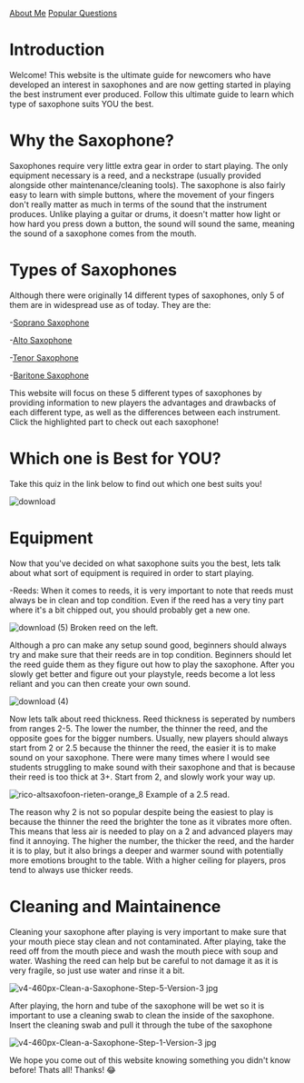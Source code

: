 [About Me](https://mrmeatfloss.github.io/About-Me/)
[Popular Questions](https://mrmeatfloss.github.io/Popular-Questions/)


# Introduction
Welcome! This website is the ultimate guide for newcomers who have developed an interest in saxophones and are now getting started in playing the best instrument ever produced. Follow this ultimate guide to learn which type of saxophone suits YOU the best.


# Why the Saxophone?
Saxophones require very little extra gear in order to start playing. The only equipment necessary is a reed, and a neckstrape (usually provided alongside other maintenance/cleaning tools). The saxophone is also fairly easy to learn with simple buttons, where the movement of your fingers don't really matter as much in terms of the sound that the instrument produces. Unlike playing a guitar or drums, it doesn't matter how light or how hard you press down a button, the sound will sound the same, meaning the sound of a saxophone comes from the mouth.

# Types of Saxophones
Although there were originally 14 different types of saxophones, only 5 of them are in widespread use as of today. They are the:

   -[Soprano Saxophone](https://mrmeatfloss.github.io/Soprano-Sax/) 

   -[Alto Saxophone](https://mrmeatfloss.github.io/Alto-Sax/)

   -[Tenor Saxophone](https://mrmeatfloss.github.io/Tenor-Saxophone/)

   -[Baritone Saxophone](https://mrmeatfloss.github.io/Baritone-Sax/)

This website will focus on these 5 different types of saxophones by providing information to new players the advantages and drawbacks of each different type, as well as the differences between each instrument. Click the highlighted part to check out each saxophone!

# Which one is Best for YOU?
Take this quiz in the link below to find out which one best suits you!

![download](https://user-images.githubusercontent.com/96707128/159603544-85c3930a-7a5c-43e2-88e6-e0973cbae5bf.jpg)

# Equipment
Now that you've decided on what saxophone suits you the best, lets talk about what sort of equipment is required in order to start playing.

-Reeds: When it comes to reeds, it is very important to note that reeds must always be in clean and top condition. Even if the reed has a very tiny part where it's a bit chipped out, you should probably get a new one. 

![download (5)](https://user-images.githubusercontent.com/96707128/163891253-17131cc1-57ba-443e-86a7-936ce1f307aa.jpg) Broken reed on the left.

Although a pro can make any setup sound good, beginners should always try and make sure that their reeds are in top condition. Beginners should let the reed guide them as they figure out how to play the saxophone. After you slowly get better and figure out your playstyle, reeds become a lot less reliant and you can then create your own sound.

![download (4)](https://user-images.githubusercontent.com/96707128/163856700-43ecc9e0-a01d-435a-a7f4-2bab8b2ebeb5.jpg)

Now lets talk about reed thickness. Reed thickness is seperated by numbers from ranges 2-5. The lower the number, the thinner the reed, and the opposite goes for the bigger numbers. Usually, new players should always start from 2 or 2.5 because the thinner the reed, the easier it is to make sound on your saxophone. There were many times where I would see students struggling to make sound with their saxophone and that is because their reed is too thick at 3+. Start from 2, and slowly work your way up.

![rico-altsaxofoon-rieten-orange_8](https://user-images.githubusercontent.com/96707128/163891578-853390a0-04f9-4646-b202-5da0966dc8d6.jpg) Example of a 2.5 read. 

The reason why 2 is not so popular despite being the easiest to play is because the thinner the reed the brighter the tone as it vibrates more often. This means that less air is needed to play on a 2 and advanced players may find it annoying. The higher the number, the thicker the reed, and the harder it is to play, but it also brings a deeper and warmer sound with potentially more emotions brought to the table. With a higher ceiling for players, pros tend to always use thicker reeds.

# Cleaning and Maintainence
Cleaning your saxophone after playing is very important to make sure that your mouth piece stay clean and not contaminated. After playing, take the reed off from the mouth piece and wash the mouth piece with soup and water. Washing the reed can help but be careful to not damage it as it is very fragile, so just use water and rinse it a bit. 

![v4-460px-Clean-a-Saxophone-Step-5-Version-3 jpg](https://user-images.githubusercontent.com/96707128/163856410-ddf5b991-1ca9-4e83-9997-58e6389d27e3.jpg)

After playing, the horn and tube of the saxophone will be wet so it is important to use a cleaning swab to clean the inside of the saxophone. Insert the cleaning swab and pull it through the tube of the saxophone

![v4-460px-Clean-a-Saxophone-Step-1-Version-3 jpg](https://user-images.githubusercontent.com/96707128/163856082-88ccd088-6376-4a6d-be07-f9b9484cb50d.jpg)

We hope you come out of this website knowing something you didn't know before! Thats all! Thanks! :joy:
